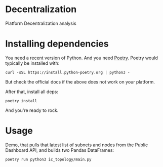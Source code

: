 # Decentralization

Platform Decentralization analysis


# Installing dependencies

You need a recent version of Python. And you need [Poetry](https://python-poetry.org/docs/). Poetry would typically be installed with:

```
curl -sSL https://install.python-poetry.org | python3 -
```
But check the official docs if the above does not work on your platform.

After that, install all deps:
```
poetry install
```

And you're ready to rock.

# Usage

Demo, that pulls that latest list of subnets and nodes from the Public Dashboard API, and builds two Pandas DataFrames:

```
poetry run python3 ic_topology/main.py
```
